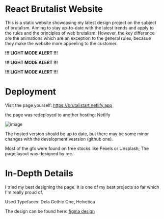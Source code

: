 # React Brutalist Website

This is a static website showcasing my latest design project on the subject of brutalism. Aiming to stay up-to-date with the latest trends and apply to the rules and the principles of web brutalism. However, the key difference are the animations which are an exception to the general rules, becasue they make the website more appeeling to the customer.

**!!! LIGHT MODE ALERT !!!**

**!!! LIGHT MODE ALERT !!!**

**!!! LIGHT MODE ALERT !!!**

# Deployment
Visit the page yourself: https://brutalistart.netlify.app

the page was redeployed to another hosting: Netlify

![image](https://user-images.githubusercontent.com/63867153/222920761-238d9272-87da-459c-9d1d-2df1dc0da498.png)

The hosted version should be up to date, but there may be some minor changes with the development vesrsion (github one).

Most of the gfx were found on free stocks like Pexels or Unsplash; The page layout was designed by me.

# In-Depth Details
I tried my best designing the page. It is one of my best projects so far which I'm really proud of.

Used Typefaces: Dela Gothic One, Helvetica

The design can be found here: [figma design](https://www.figma.com/file/XTrwLkPnTEvOGWVwm2HdDL/Brutalism-Website?node-id=0%3A1&t=Z30ECOELeiXKAifx-1)
